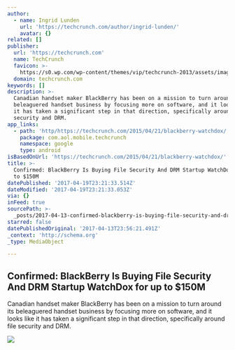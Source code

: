 ```yaml
---
author:
  - name: Ingrid Lunden
    url: 'https://techcrunch.com/author/ingrid-lunden/'
    avatar: {}
related: []
publisher:
  url: 'https://techcrunch.com'
  name: TechCrunch
  favicon: >-
    https://s0.wp.com/wp-content/themes/vip/techcrunch-2013/assets/images/favicon.ico
  domain: techcrunch.com
keywords: []
description: >-
  Canadian handset maker BlackBerry has been on a mission to turn around its
  beleaguered handset business by focusing more on software, and it looks like
  it has taken a significant step in that direction, specifically around file
  security and DRM.
app_links:
  - path: 'http/https://techcrunch.com/2015/04/21/blackberry-watchdox/'
    package: com.aol.mobile.techcrunch
    namespace: google
    type: android
isBasedOnUrl: 'https://techcrunch.com/2015/04/21/blackberry-watchdox/'
title: >-
  Confirmed: BlackBerry Is Buying File Security And DRM Startup WatchDox for up
  to $150M
datePublished: '2017-04-19T23:21:33.514Z'
dateModified: '2017-04-19T23:21:33.053Z'
via: {}
inFeed: true
sourcePath: >-
  _posts/2017-04-13-confirmed-blackberry-is-buying-file-security-and-drm-startu.md
starred: false
datePublishedOriginal: '2017-04-13T23:56:21.491Z'
_context: 'http://schema.org'
_type: MediaObject

---
```

<article style=""><h1>Confirmed: BlackBerry Is Buying File Security And DRM Startup WatchDox for up to $150M</h1><p>Canadian handset maker BlackBerry has been on a mission to turn around its beleaguered handset business by focusing more on software, and it looks like it has taken a significant step in that direction, specifically around file security and DRM.</p><img src="https://tctechcrunch2011.files.wordpress.com/2015/04/screen-shot-2015-04-21-at-12-30-04.png?w=764&amp;h=384&amp;crop=1" /></article>